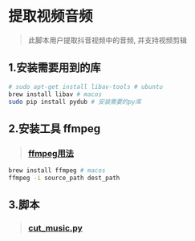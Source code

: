 # 提取视频音频


> 此脚本用户提取抖音视频中的音频, 并支持视频剪辑

## 1.安装需要用到的库


```sh
# sudo apt-get install libav-tools # ubuntu
brew install libav # macos
sudo pip install pydub # 安装需要的py库
```

## 2.安装工具 ffmpeg 
> ### [ffmpeg用法](https://www.jianshu.com/p/7ed3be01228b)

```sh
brew install ffmpeg # macos
ffmpeg -i source_path dest_path
```

## 3.脚本
> ### [cut_music.py](cut_music.py)

